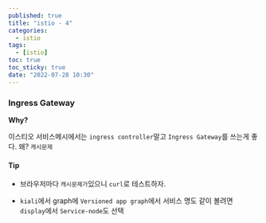 ```yaml
---
published: true
title: "istio - 4"
categories:
  - istio
tags:
  - [istio]
toc: true
toc_sticky: true
date: "2022-07-28 10:30"
---
```


### Ingress Gateway

**Why?**

이스티오 서비스메시에서는 `ingress controller`말고 `Ingress Gateway`를 쓰는게 좋다. 왜? `캐시문제`



#### Tip

* 브라우저마다 `캐시문제가`있으니 `curl`로 테스트하자.

* `kiali`에서 graph에 `Versioned app graph`에서 서비스 명도 같이 볼려면 `display`에서 `Service-node`도 선택



